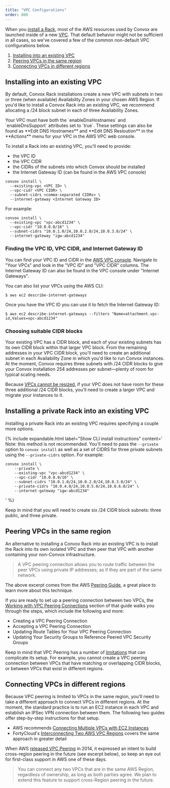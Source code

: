 ```yaml
---
title: "VPC Configurations"
order: 800
---
```


When you [install a Rack](/docs/installing-a-rack/), most of the AWS resources used by Convox are launched inside of a new [VPC](http://docs.aws.amazon.com/AmazonVPC/latest/UserGuide/VPC_Introduction.html). That default behavior might not be sufficient in all cases, so we've covered a few of the common non-default VPC configurations below.

1. [Installing into an existing VPC](#installing-into-an-existing-vpc)
1. [Peering VPCs in the same region](#peering-vpcs-in-the-same-region)
1. [Connecting VPCs in different regions](#connecting-vpcs-in-different-regions)

## Installing into an existing VPC

By default, Convox Rack installations create a new VPC with subnets in two or three (when available) Availability Zones in your chosen AWS Region. If you'd like to install a Convox Rack into an existing VPC, we recommend allocating a /24 block subnet in each of three Availability Zones.

<div class="block-callout block-show-callout type-info" markdown="1">
  Your VPC must have both the `enableDnsHostnames` and `enableDnsSupport` attributes set to `true`. These settings can also be found as **Edit DNS Hostnames** and **Edit DNS Resloution** in the **Actions** menu for your VPC in the AWS VPC web console.
</div>

To install a Rack into an existing VPC, you'll need to provide:

* the VPC ID
* the VPC CIDR
* the CIDRs of the subnets into which Convox should be installed
* the Internet Gateway ID (can be found in the AWS VPC console)

```
convox install \
  --existing-vpc <VPC ID> \
  --vpc-cidr <VPC CIDR> \
  --subnet-cidrs <comma-separated CIDRs> \
  --internet-gateway <Internet Gateway ID>
```

For example:

    convox install \
      --existing-vpc "vpc-abcd1234" \
      --vpc-cidr "10.0.0.0/16" \
      --subnet-cidrs "10.0.1.0/24,10.0.2.0/24,10.0.3.0/24" \
      --internet-gateway "igw-abcd1234"

### Finding the VPC ID, VPC CIDR, and Internet Gateway ID

You can find your VPC ID and CIDR in the [AWS VPC console](https://console.aws.amazon.com/vpc). Navigate to "Your VPCs" and look in the "VPC ID" and "VPC CIDR" columns. The Internet Gateway ID can also be found in the VPC console under "Internet Gateways".

You can also list your VPCs using the AWS CLI:

```
$ aws ec2 describe-internet-gateways
```

Once you have the VPC ID you can use it to fetch the Internet Gateway ID:

```
$ aws ec2 describe-internet-gateways --filters "Name=attachment.vpc-id,Values=vpc-abcd1234"
```

### Choosing suitable CIDR blocks

Your existing VPC has a CIDR block, and each of your existing subnets has its own CIDR block within that larger VPC block. From the remaining addresses in your VPC CIDR block, you'll need to create an additional subnet in each Availability Zone in which you'd like to run Convox instances. At the moment, Convox requires three subnets with /24 CIDR blocks to give your Convox installation 254 addresses per subnet—plenty of room for typical scaling needs.

Because [VPCs cannot be resized](http://docs.aws.amazon.com/AmazonVPC/latest/UserGuide/VPC_Subnets.html#VPC_Sizing), if your VPC does not have room for these three additional /24 CIDR blocks, you'll need to create a larger VPC and migrate your instances to it.

## Installing a private Rack into an existing VPC

Installing a private Rack into an existing VPC requires specifying a couple more options.


{% include expandable.html 
    label="Show CLI install instructions"
    content='
Note: this method is not recommended.
You\'ll need to pass the <code class="highlighter-rouge">--private</code> option to <code class="highlighter-rouge">convox install</code> as well as a set of CIDRS for three private subnets using the <code class="highlighter-rouge">--private-cidrs</code> option. For example:
<div class="highlighter-rouge">
<pre class="highlight">
<code>convox install \ 
    --private \ 
    --existing-vpc "vpc-abcd1234" \ 
    --vpc-cidr "10.0.0.0/16" \ 
    --subnet-cidrs "10.0.1.0/24,10.0.2.0/24,10.0.3.0/24" \ 
    --private-cidrs "10.0.4.0/24,10.0.5.0/24,10.0.6.0/24" \ 
    --internet-gateway "igw-abcd1234"</code></pre></div>'
%}


Keep in mind that you will need to create six /24 CIDR block subnets: three public, and three private.

## Peering VPCs in the same region

An alternative to installing a Convox Rack into an existing VPC is to install the Rack into its own isolated VPC and then peer that VPC with another containing your non-Convox infrastructure.

> A VPC peering connection allows you to route traffic between the peer VPCs using private IP addresses; as if they are part of the same network.

The above excerpt comes from the AWS [Peering Guide](http://docs.aws.amazon.com/AmazonVPC/latest/PeeringGuide/Welcome.html), a great place to learn more about this technique.

If you are ready to set up a peering connection between two VPCs, the [Working with VPC Peering Connections](http://docs.aws.amazon.com/AmazonVPC/latest/PeeringGuide/working-with-vpc-peering.html) section of that guide walks you through the steps, which include the following and more:

* Creating a VPC Peering Connection
* Accepting a VPC Peering Connection
* Updating Route Tables for Your VPC Peering Connection
* Updating Your Security Groups to Reference Peered VPC Security Groups

Keep in mind that VPC Peering has a number of [limitations](http://docs.aws.amazon.com/AmazonVPC/latest/PeeringGuide/vpc-peering-overview.html#vpc-peering-limitations) that can complicate its setup. For example, you cannot create a VPC peering connection between VPCs that have matching or overlapping CIDR blocks, or between VPCs that exist in different regions.

## Connecting VPCs in different regions

Because VPC peering is limited to VPCs in the same region, you'll need to take a different approach to connect VPCs in different regions. At the moment, the standard practice is to run an EC2 instance in each VPC and establish an IPSec VPN connection between them. The following two guides offer step-by-step instructions for that setup.

* AWS recommends [Connecting Multiple VPCs with EC2 Instances](https://aws.amazon.com/articles/5472675506466066)
* FortyCloud's [Interconnecting Two AWS VPC Regions](http://fortycloud.com/interconnecting-two-aws-vpc-regions/) covers the same approach in greater detail

When AWS [released VPC Peering](https://aws.amazon.com/blogs/aws/new-vpc-peering-for-the-amazon-virtual-private-cloud/) in 2014, it expressed an intent to build cross-region peering in the future (see excerpt below), so keep an eye out for first-class support in AWS one of these days.

> You can connect any two VPCs that are in the same AWS Region, regardless of ownership, as long as both parties agree. We plan to extend this feature to support cross-Region peering in the future. 

